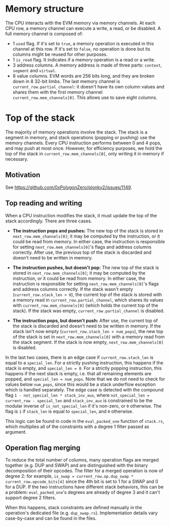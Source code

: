 # Memory structure
The CPU interacts with the EVM memory via memory channels. At each CPU row, a memory channel can execute a write, a read, or be disabled. A full memory channel is composed of:
- 1 `used` flag. If it's set to `true`, a memory operation is executed in this channel at this row. If it's set to `false`, no operation is done but its columns might be reused for other purposes.
- 1 `is_read` flag. It indicates if a memory operation is a read or a write.
- 3 address columns. A memory address is made of three parts: `context`, `segment` and `virtual`.
- 8 value columns. EVM words are 256 bits long, and they are broken down in 8 32-bit limbs.
The last memory channel is `current_row.partial_channel`: it doesn't have its own column values and shares them with the first memory channel `current_row.mem_channels[0]`. This allows use to save eight columns.

# Top of the stack
The majority of memory operations involve the stack. The stack is a segment in memory, and stack operations (popping or pushing) use the memory channels. Every CPU instruction performs between 0 and 4 pops, and may push at most once. However, for efficiency purposes, we hold the top of the stack in `current_row.mem_channels[0]`, only writing it in memory if necessary.

## Motivation
See https://github.com/0xPolygonZero/plonky2/issues/1149.

## Top reading and writing
When a CPU instruction modifies the stack, it must update the top of the stack accordingly. There are three cases.

- **The instruction pops and pushes:** The new top of the stack is stored in `next_row.mem_channels[0]`; it may be computed by the instruction, or it could be read from memory. In either case, the instruction is responsible for setting `next_row.mem_channels[0]`'s flags and address columns correctly. After use, the previous top of the stack is discarded and doesn't need to be written in memory.

- **The instruction pushes, but doesn't pop:** The new top of the stack is stored in `next_row.mem_channels[0]`; it may be computed by the instruction, or it could be read from memory. In either case, the instruction is responsible for setting `next_row.mem_channels[0]`'s flags and address columns correctly. If the stack wasn't empty (`current_row.stack_len > 0`), the current top of the stack is stored with a memory read in `current_row.partial_channel`, which shares its values with `current_row.mem_channels[0]` (which holds the current top of the stack). If the stack was empty, `current_row.partial_channel` is disabled.

- **The instruction pops, but doesn't push:** After use, the current top of the stack is discarded and doesn't need to be written in memory. If the stack isn't now empty (`current_row.stack_len > num_pops`), the new top of the stack is set in `next_row.mem_channels[0]` with a memory read from the stack segment. If the stack is now empty, `next_row.mem_channels[0]` is disabled.

In the last two cases, there is an edge case if `current_row.stack_len` is equal to a `special_len`. For a strictly pushing instruction, this happens if the stack is empty, and `special_len = 0`. For a strictly popping instruction, this happens if the next stack is empty, i.e. that all remaining elements are popped, and `special_len = num_pops`. Note that we do not need to check for values below `num_pops`, since this would be a stack underflow exception which is handled separately.
The edge case is detected with the compound flag `1 - not_special_len * stack_inv_aux`, where `not_special_len = current_row - special_len` and `stack_inv_aux` is constrained to be the modular inverse of `is_not_special_len` if it's non-zero, or `0` otherwise. The flag is `1` if `stack_len` is equal to `special_len`, and `0` otherwise.

This logic can be found in code in the `eval_packed_one` function of `stack.rs`, which multiplies all of the constraints with a degree 1 filter passed as argument.

## Operation flag merging
To reduce the total number of columns, many operation flags are merged together (e.g. DUP and SWAP) and are distinguished with the binary decomposition of their opcodes. The filter for a merged operation is now of degree 2: for example, `is_swap = current_row.op.dup_swap * current_row.opcode_bits[4]` since the 4th bit is set to 1 for a SWAP and 0 for a DUP. If the two instructions have different stack behaviors, this can be a problem: `eval_packed_one`'s degrees are already of degree 3 and it can't support degree 2 filters.

When this happens, stack constraints are defined manually in the operation's dedicated file (e.g. `dup_swap.rs`). Implementation details vary case-by-case and can be found in the files.
